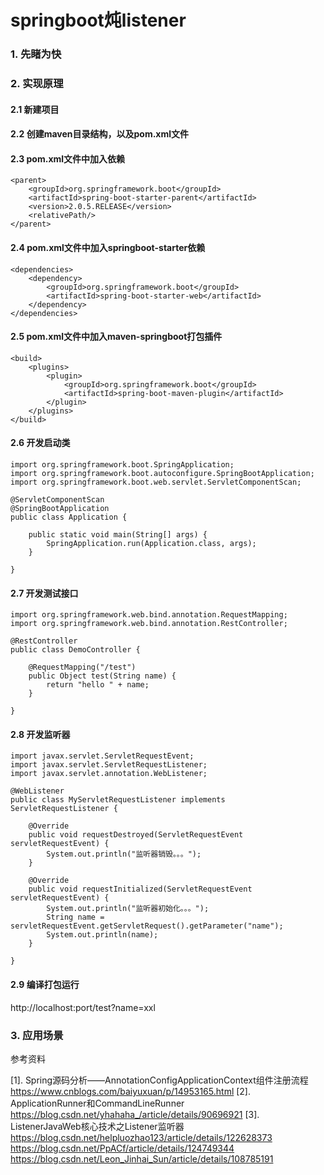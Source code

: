 # springboot炖listener

### 1. 先睹为快

### 2. 实现原理

#### 2.1 新建项目



#### 2.2 创建maven目录结构，以及pom.xml文件



#### 2.3 pom.xml文件中加入依赖

```
<parent>
    <groupId>org.springframework.boot</groupId>
    <artifactId>spring-boot-starter-parent</artifactId>
    <version>2.0.5.RELEASE</version>
    <relativePath/>
</parent>
```

#### 2.4 pom.xml文件中加入springboot-starter依赖

```
<dependencies>
    <dependency>
        <groupId>org.springframework.boot</groupId>
        <artifactId>spring-boot-starter-web</artifactId>
    </dependency>
</dependencies>
```

#### 2.5 pom.xml文件中加入maven-springboot打包插件

```
<build>
    <plugins>
        <plugin>
            <groupId>org.springframework.boot</groupId>
            <artifactId>spring-boot-maven-plugin</artifactId>
        </plugin>
    </plugins>
</build>
```

#### 2.6 开发启动类

```
import org.springframework.boot.SpringApplication;
import org.springframework.boot.autoconfigure.SpringBootApplication;
import org.springframework.boot.web.servlet.ServletComponentScan;

@ServletComponentScan
@SpringBootApplication
public class Application {

    public static void main(String[] args) {
        SpringApplication.run(Application.class, args);
    }

}
```

#### 2.7 开发测试接口

```
import org.springframework.web.bind.annotation.RequestMapping;
import org.springframework.web.bind.annotation.RestController;

@RestController
public class DemoController {

    @RequestMapping("/test")
    public Object test(String name) {
        return "hello " + name;
    }

}
```

#### 2.8 开发监听器

```
import javax.servlet.ServletRequestEvent;
import javax.servlet.ServletRequestListener;
import javax.servlet.annotation.WebListener;

@WebListener
public class MyServletRequestListener implements ServletRequestListener {

    @Override
    public void requestDestroyed(ServletRequestEvent servletRequestEvent) {
        System.out.println("监听器销毁。。。");
    }

    @Override
    public void requestInitialized(ServletRequestEvent servletRequestEvent) {
        System.out.println("监听器初始化。。。");
        String name = servletRequestEvent.getServletRequest().getParameter("name");
        System.out.println(name);
    }

}
```

#### 2.9 编译打包运行

http://localhost:port/test?name=xxl

### 3. 应用场景

参考资料

[1]. Spring源码分析——AnnotationConfigApplicationContext组件注册流程 https://www.cnblogs.com/baiyuxuan/p/14953165.html
[2]. ApplicationRunner和CommandLineRunner https://blog.csdn.net/yhahaha_/article/details/90696921
[3]. ListenerJavaWeb核心技术之Listener监听器 https://blog.csdn.net/helpluozhao123/article/details/122628373
https://blog.csdn.net/PpACf/article/details/124749344
https://blog.csdn.net/Leon_Jinhai_Sun/article/details/108785191